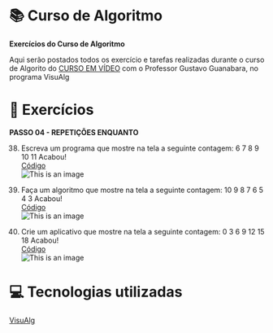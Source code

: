 # :books: Curso de Algoritmo
**Exercícios do Curso de Algoritmo**

 Aqui serão postados todos os exercício e tarefas realizadas durante o curso de Algorito do [CURSO EM VÍDEO](https://www.youtube.com/watch?v=8mei6uVttho&list=PLHz_AreHm4dmSj0MHol_aoNYCSGFqvfXV) com o Professor Gustavo Guanabara, no programa VisuAlg
 
 # :page_with_curl: Exercícios
 **PASSO 04 - REPETIÇÕES ENQUANTO**

38) Escreva um programa que mostre na tela a seguinte contagem: 6 7 8 9 10 11 Acabou!<br/> 
[Código](https://github.com/ArgemiroC/Curso-de-Algoritmo/blob/main/Exerc%C3%ADcios%20-%20PASSO%2004/Exerc%C3%ADcio%2038%20-%20Contar%20de%206%20a%2011)<br/>
![This is an image](https://github.com/ArgemiroC/Curso-de-Algoritmo/blob/main/Imagens/Exerc%C3%ADcio%2038(Contar%20de%206%20a%2011).jpeg)

39) Faça um algoritmo que mostre na tela a seguinte contagem: 10 9 8 7 6 5 4 3 Acabou!<br/>
[Código](https://github.com/ArgemiroC/Curso-de-Algoritmo/blob/main/Exerc%C3%ADcios%20-%20PASSO%2004/Exerc%C3%ADcio%2039%20-%20Contar%20de%2010%20a%203)<br/>
![This is an image](https://github.com/ArgemiroC/Curso-de-Algoritmo/blob/main/Imagens/Exerc%C3%ADcio%2039(Contar%20de%2010%20a%203).jpeg)

40) Crie um aplicativo que mostre na tela a seguinte contagem: 0 3 6 9 12 15 18 Acabou!<br/>
[Código](https://github.com/ArgemiroC/Curso-de-Algoritmo/blob/main/Exerc%C3%ADcios%20-%20PASSO%2004/Exerc%C3%ADcio%2040%20-%20Contar%20de%200%20a%2018%20com%20salto%20de%203)<br/>
![This is an image](https://github.com/ArgemiroC/Curso-de-Algoritmo/blob/main/Imagens/Exerc%C3%ADcio%2040(Contar%20de%200%20A%2018%20com%20salto%20de%203).jpeg)

# :computer: Tecnologias utilizadas

[VisuAlg](https://visualg3.com.br/)
